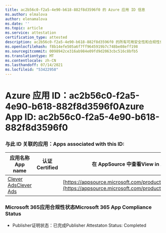 ```yaml
---
title: ac2b56c0-f2a5-4e90-b618-882f8d3596f0 的 Azure 应用 ID 信息
ms.author: elmalova
author: elenamalova
ms.date: ''
ms.topic: article
ms.service: attestation
certification_type: attested
description: ac2b56c0-f2a5-4e90-b618-882f8d3596f0 的所有可用安全性和合规性信息。
ms.openlocfilehash: f8b14efe505a6f7ff9645919b7c748be08eff198
ms.sourcegitcommit: 0098942ce316ab984e09fd9d2063cbc516c8bfb5
ms.translationtype: MT
ms.contentlocale: zh-CN
ms.lasthandoff: 07/14/2021
ms.locfileid: "53422958"
---
```

# <a name="azure-app-id-ac2b56c0-f2a5-4e90-b618-882f8d3596f0"></a><span data-ttu-id="b0c34-103">Azure 应用 ID：ac2b56c0-f2a5-4e90-b618-882f8d3596f0</span><span class="sxs-lookup"><span data-stu-id="b0c34-103">Azure App ID: ac2b56c0-f2a5-4e90-b618-882f8d3596f0</span></span>


### <a name="apps-associated-with-this-id"></a><span data-ttu-id="b0c34-104">与此 ID 关联的应用：</span><span class="sxs-lookup"><span data-stu-id="b0c34-104">Apps associated with this ID:</span></span>
| <span data-ttu-id="b0c34-105">**应用名称**</span><span class="sxs-lookup"><span data-stu-id="b0c34-105">**App name**</span></span> | <span data-ttu-id="b0c34-106">**认证**</span><span class="sxs-lookup"><span data-stu-id="b0c34-106">**Certified**</span></span> | <span data-ttu-id="b0c34-107">**在 AppSource 中查看**</span><span class="sxs-lookup"><span data-stu-id="b0c34-107">**View in AppSource**</span></span> |
|-|-|-|
| [<span data-ttu-id="b0c34-108">Clever Ads</span><span class="sxs-lookup"><span data-stu-id="b0c34-108">Clever Ads</span></span>](https://docs.microsoft.com/en-us/microsoft-365-app-certification/forward/WA200001182) |  | [https://appsource.microsoft.com/product/office/WA200001182](https://appsource.microsoft.com/product/office/WA200001182) |

### <a name="microsoft-365-app-compliance-status"></a><span data-ttu-id="b0c34-109">Microsoft 365应用合规性状态</span><span class="sxs-lookup"><span data-stu-id="b0c34-109">Microsoft 365 App Compliance Status</span></span>
- <span data-ttu-id="b0c34-110">Publisher证明状态：已完成</span><span class="sxs-lookup"><span data-stu-id="b0c34-110">Publisher Attestaton Status: Completed</span></span>
